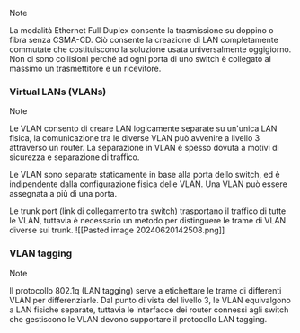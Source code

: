 >[!note]
>La modalità Ethernet Full Duplex consente la trasmissione su doppino o fibra senza CSMA-CD. Ciò consente la creazione di LAN completamente commutate che costituiscono la soluzione usata universalmente oggigiorno. Non ci sono collisioni perché ad ogni porta di uno switch è collegato al massimo un trasmettitore e un ricevitore.

### Virtual LANs (VLANs)
>[!note]
>Le VLAN consento di creare LAN logicamente separate su un'unica LAN fisica, la comunicazione tra le diverse VLAN può avvenire a livello 3 attraverso un router. La separazione in VLAN è spesso dovuta a motivi di sicurezza e separazione di traffico.

Le VLAN sono separate staticamente in base alla porta dello switch, ed è indipendente dalla configurazione fisica delle VLAN. Una VLAN può essere assegnata a più di una porta.

Le trunk port (link di collegamento tra switch) trasportano il traffico di tutte le VLAN, tuttavia è necessario un metodo per distinguere le trame di VLAN diverse sui trunk.
![[Pasted image 20240620142508.png]]

### VLAN tagging
>[!note]
>Il protocollo 802.1q (LAN tagging) serve a etichettare le trame di differenti VLAN per differenziarle. Dal punto di vista del livello 3, le VLAN equivalgono a LAN fisiche separate, tuttavia le interfacce dei router connessi agli switch che gestiscono le VLAN devono supportare il protocollo LAN tagging.

